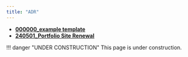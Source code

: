 ```yaml
---
title: "ADR"
---
```


<div class="grid cards" markdown>

-   [__000000_example template__](./docs/000000_template.md)
-   [__240501_Portfolio Site Renewal__](./docs/240501.md)

</div>

!!! danger "UNDER CONSTRUCTION"
    This page is under construction.